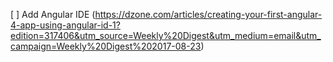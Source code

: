 [ ] Add Angular IDE (https://dzone.com/articles/creating-your-first-angular-4-app-using-angular-id-1?edition=317406&utm_source=Weekly%20Digest&utm_medium=email&utm_campaign=Weekly%20Digest%202017-08-23)
